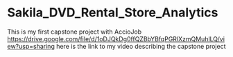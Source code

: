 # Sakila_DVD_Rental_Store_Analytics
This is my first capstone project with AccioJob
https://drive.google.com/file/d/1oDJQkDg0ffQZBbYBfqPGRlXzmQMuhlLQ/view?usp=sharing
here is the link to my video describing the capstone project
